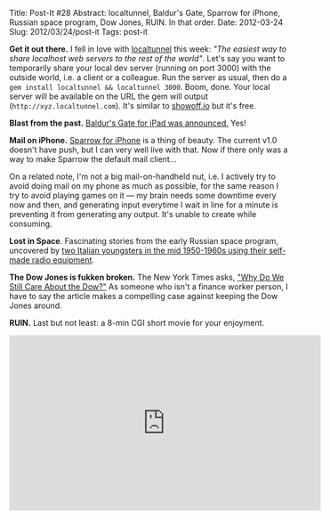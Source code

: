 Title: Post-It #28
Abstract: localtunnel, Baldur's Gate, Sparrow for iPhone, Russian space program, Dow Jones, RUIN.  In that order.
Date: 2012-03-24
Slug: 2012/03/24/post-it
Tags: post-it


**Get it out there.**  I fell in love with [localtunnel](http://progrium.com/localtunnel/) this week: _"The easiest way to share localhost web servers to the rest of the world"_.  Let's say you want to temporarily share your local dev server (running on port 3000) with the outside world, i.e. a client or a colleague.  Run the server as usual, then do a `gem install localtunnel && localtunnel 3000`.  Boom, done.  Your local server will be available on the URL the gem will output (`http://xyz.localtunnel.com`).  It's similar to [showoff.io](http://showoff.io) but it's free.

**Blast from the past.**  [Baldur's Gate for iPad was announced.](http://www.baldursgate.com/news/2012/03/21/baldurs-gate-enhanced-edition-for-ipad-3/)  Yes!

**Mail on iPhone.**  [Sparrow for iPhone](http://sparrowapp.com/iphone.php) is a thing of beauty.  The current v1.0 doesn't have push, but I can very well live with that.  Now if there only was a way to make Sparrow the default mail client…

On a related note, I'm not a big mail-on-handheld nut, i.e. I actively try to avoid doing mail on my phone as much as possible, for the same reason I try to avoid playing games on it — my brain needs some downtime every now and then, and generating input everytime I wait in line for a minute is preventing it from generating any output.  It's unable to create while consuming.

**Lost in Space**.  Fascinating stories from the early Russian space program, uncovered by [two Italian youngsters in the mid 1950-1960s using their self-made radio equipment](http://www.forteantimes.com/features/articles/1302/lost_in_space.html).

**The Dow Jones is fukken broken.**  The New York Times asks, ["Why Do We Still Care About the Dow?"](http://www.nytimes.com/2012/02/12/magazine/dow-jones-problems.html?_r=3&pagewanted=all)  As someone who isn't a finance worker person, I have to say the article makes a compelling case against keeping the Dow Jones around.

**RUIN.**  Last but not least: a 8-min CGI short movie for your enjoyment.

<iframe width="560" height="315" src="http://www.youtube-nocookie.com/embed/doteMqP6eSc" frameborder="0" allowfullscreen></iframe>